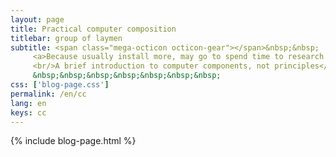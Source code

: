 ```yaml
---
layout: page
title: Practical computer composition
titlebar: group of laymen
subtitle: <span class="mega-octicon octicon-gear"></span>&nbsp;&nbsp;
     <a>Because usually install more, may go to spend time to research more computer hardware related knowledge
     <br/>A brief introduction to computer components, not principles</a><br/>
     &nbsp;&nbsp;&nbsp;&nbsp;&nbsp;&nbsp;&nbsp; 
css: ['blog-page.css']
permalink: /en/cc
lang: en
keys: cc
---
```

{% include blog-page.html %}
